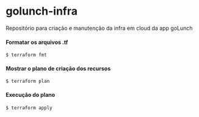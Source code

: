 # golunch-infra
Repositório para criação e manutenção da infra em cloud da app goLunch

#### Formatar os arquivos .tf
```
$ terraform fmt
```

#### Mostrar o plano de criação dos recursos
```
$ terraform plan
```

#### Execução do plano
```
$ terraform apply
```
